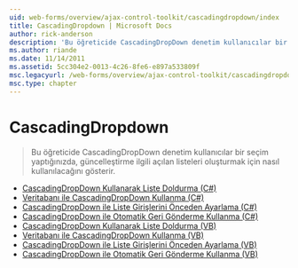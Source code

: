 ```yaml
---
uid: web-forms/overview/ajax-control-toolkit/cascadingdropdown/index
title: CascadingDropdown | Microsoft Docs
author: rick-anderson
description: 'Bu öğreticide CascadingDropDown denetim kullanıcılar bir seçim yaptığınızda, güncelleştirme ilgili açılan listeleri oluşturmak için nasıl kullanılacağını gösterir.'
ms.author: riande
ms.date: 11/14/2011
ms.assetid: 5cc304e2-0013-4c26-8fe6-e897a533809f
msc.legacyurl: /web-forms/overview/ajax-control-toolkit/cascadingdropdown
msc.type: chapter
---
```

<a name="cascadingdropdown"></a>CascadingDropdown
====================
> Bu öğreticide CascadingDropDown denetim kullanıcılar bir seçim yaptığınızda, güncelleştirme ilgili açılan listeleri oluşturmak için nasıl kullanılacağını gösterir.


- [CascadingDropDown Kullanarak Liste Doldurma (C#)](filling-a-list-using-cascadingdropdown-cs.md)
- [Veritabanı ile CascadingDropDown Kullanma (C#)](using-cascadingdropdown-with-a-database-cs.md)
- [CascadingDropDown ile Liste Girişlerini Önceden Ayarlama (C#)](presetting-list-entries-with-cascadingdropdown-cs.md)
- [CascadingDropDown ile Otomatik Geri Gönderme Kullanma (C#)](using-auto-postback-with-cascadingdropdown-cs.md)
- [CascadingDropDown Kullanarak Liste Doldurma (VB)](filling-a-list-using-cascadingdropdown-vb.md)
- [Veritabanı ile CascadingDropDown Kullanma (VB)](using-cascadingdropdown-with-a-database-vb.md)
- [CascadingDropDown ile Liste Girişlerini Önceden Ayarlama (VB)](presetting-list-entries-with-cascadingdropdown-vb.md)
- [CascadingDropDown ile Otomatik Geri Gönderme Kullanma (VB)](using-auto-postback-with-cascadingdropdown-vb.md)

